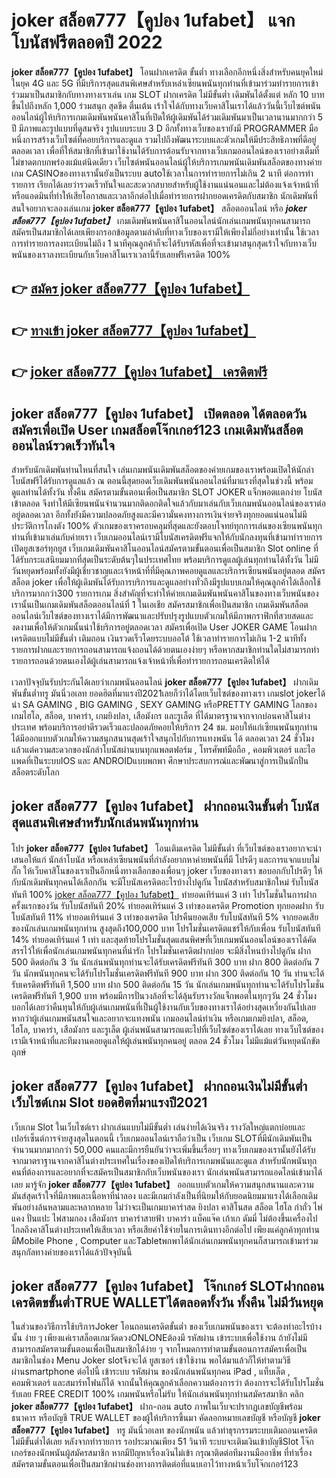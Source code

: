 # joker สล็อต777【คูปอง 1ufabet】  แจกโบนัสฟรีตลอดปี 2022

**joker สล็อต777【คูปอง 1ufabet】** โอนฝากเครดิต ขั้นต่ำ  ทางเลือกอีกหนึ่งสิ่งสำหรับคนยุคใหม่ในยุค 4G และ 5G ที่มีบริการสุดแสนพิเศษสำหรับเหล่าเซียนพนันทุกท่านที่เข้ามาร่วมทำรายการเข้าร่วมมาเป็นสมาชิกกับทางทางเราเล่น เกม SLOT  ฝากเครดิต ไม่มีขั้นต่ำ เดิมพันได้ตั้งแต่ หลัก 10 บาทขึ้นไปถึงหลัก 1,000 ร่วมสนุก สุดขีด ตื่นเต้น เร้าใจได้กับทางเว็บคาสิโนเราได้แล้ววันนี้เว็บไซต์พนันออนไลน์ผู้ให้บริการเกมเดิมพันพนันคาสิโนที่เปิดให้ผู้เดิมพันได้ร่วมเดิมพันมาเป็นเวลานานมากกว่า 5 ปี มีภาพและรูปแบบที่ดูสมจริง รูปแบบระบบ 3 D
อีกทั้งทางเว็บของเรายังมี  PROGRAMMER มือหนึ่งการสร้างเว็บไซต์ที่คอยบริการและดูแล  รวมไปถึงพัฒนาระบบและตัวเกมให้มีประสิทธิภาพที่ดีอยู่ตลอดเวลา เพื่อที่ให้สมาชิกที่เข้ามาใช้งานได้รับการต้อนรับจากทางเว็บเกมออนไลน์ของเราอย่างเต็มที่ไม่ขาดตกบกพร่องแม้แต่นิดเดียว เว็บไซต์พนันออนไลน์ผู้ให้บริการเกมพนันเดิมพันสล็อตของทางค่ายเกม CASINOของทางเรานั้นยังเป็นระบบ autoใช้เวลาในการทำรายการไม่เกิน 2 นาที ต่อการทำรายการ เรียกได้เลยว่ารวดเร็วทันใจและสะดวกสบายสำหรับผู้ใช้งานแน่นอนและไม่ต้องแจ้งเจ้าหน้าที่หรือแอดมินที่ทำให้เสียโอกาสและเวลาอีกต่อไปเมื่อทำรายการฝากยอดเครดิตกับสมาชิก
นักเดิมพันที่สนใจอยากจะลองเล่นเกม **joker สล็อต777【คูปอง 1ufabet】** สล็อตออนไลน์ หรือ ***joker สล็อต777【คูปอง 1ufabet】*** เกมเดิมพันพนันคาสิโนออนไลน์นักเล่นเกมพนันทุกคนสามารถสมัครเป็นสมาชิกได้เลยเพียงกรอกข้อมูลตามลำดับที่ทางเว็บของเรามีให้เพียงไม่กี่อย่างเท่านั้น ใช้เวลาการทำรายการลงทะเบียนไม่ถึง 1 นาทีคุณลูกค้าก็จะได้รับรหัสเพื่อที่จะเข้ามาสนุกสุดเร้าใจกับทางเว็บพนันของเราลงทะเบียนกับเว็บคาสิโนเราเวลานี้รับเลยฟรีเครดิต 100%

## 👉 [สมัคร joker สล็อต777【คูปอง 1ufabet】](https://archa888.com/)
## 👉 [ทางเข้า joker สล็อต777【คูปอง 1ufabet】](https://archa888.com/)
## 👉 [joker สล็อต777【คูปอง 1ufabet】 เครดิตฟรี](https://archa888.com/)

## joker สล็อต777【คูปอง 1ufabet】 เปิดตลอด ได้ตลอดวันสมัครเพื่อเปิด User เกมสล็อตโจ๊กเกอร์123 เกมเดิมพันสล็อตออนไลน์รวดเร็วทันใจ

สำหรับนักเดิมพันท่านไหนที่สนใจ เล่นเกมพนันเดิมพันสล็อตของค่ายเกมของเราพร้อมเปิดให้นักล่าโบนัสฟรีได้รับการดูแลแล้ว ณ ตอนนี้สุดยอดเว็บเดิมพันพนันออนไลน์ที่มาแรงที่สุดในช่วงนี้ พร้อมดูแลท่านได้ทั้งวัน ทั้งคืน สมัครตามขั้นตอนเพื่อเป็นสมาชิก SLOT JOKER แจ็กพอตแตกง่าย โบนัสเข้าตลอด จึงทำให้มีเซียนพนันจำนวนมากติดอกติดใจแล้วกับมาเล่นกับเว็บเกมพนันออนไลน์ของเราต่ออยู่ตลอดเวลา อีกทั้งยังมีความปลอดภัยสูงและมีความั่นคงทางการเงินจ่ายจริงทุกยอดแน่นอนไม่มีประวัติการโกงตัง 100% ตัวเกมของเราครอบคลุมที่สุดและยังตอบโจทย์ทุกการเล่นของเซียนพนันทุกท่านที่เข้ามาเล่นกับค่ายเรา
เว็บเกมออนไลน์เรามีโบนัสเครดิตฟรีแจกให้กับนักลงทุนที่เข้ามาทำรายการเปิดยูสเซอร์ทุกยูส เว็บเกมเดิมพันคาสิโนออนไลน์สมัครตามขั้นตอนเพื่อเป็นสมาชิก Slot online ที่ได้รับกระแสนิยมมากที่สุดเป็นระดับต้นๆในประเทศไทย พร้อมบริการดูแลผู้เล่นทุกท่านได้ทั้งวัน ไม่มีวันหยุดพร้อมทั้งยังมีผู้เชี่ยวชาญและเจ้าหน้าที่ที่มีคุณภาพคอยดูแลและบริการเซียนพนันอยู่ตลอด สมัคร สล็อต joker เพื่อให้ผู้เดิมพันได้รับการบริการและดูแลอย่างทั่วถึงมีรูปแบบเกมให้คุณลูกค้าได้เลือกใช้บริการมากกว่า300 รายการเกม
สิ่งสำคัญที่จะทำให้ค่ายเกมเดิมพันพนันคาสิโนของทางเว็บพนันของเรานั้นเป็นเกมเดิมพันสล็อตออนไลน์ที่ 1 ในเอเชีย สมัครสมาชิกเพื่อเป็นสมาชิก  เกมเดิมพันสล็อตออนไลน์เว็บไซต์ของทางเราได้มีการพัฒนาและปรับปรุงรูปแบบตัวเกมให้มีภาพกราฟิกที่สวยสดและงดงามเพื่อให้ตัวเกมนั้นน่าใช้บริการอยู่ตลอดเวลา สมัครเพื่อเปิด User JOKER GAME โอนฝากเครดิตแบบไม่มีขั้นต่ำ เติมถอน เงินรวดเร็วโดยระบบออโต้ ใช้เวลาทำรายการไม่เกิน 1-2 นาทีทั้งรายการฝากและรายการถอนสามารถแจ้งถอนได้ด้วยตนเองง่ายๆ หรือหากสมาชิกท่านใดไม่สามารถทำรายการถอนด้วยตนเองได้ผู้เล่นสามารถแจ้งเจ้าหน้าที่เพื่อทำรายการถอนเครดิตให้ได้

เวลาปัจจุบันรับประกันได้เลยว่าเกมพนันออนไลน์ **joker สล็อต777【คูปอง 1ufabet】** ฝากเดิมพันขั้นต่ำทรู มันนี่วอเลท ยอดฮิตที่มาแรงปี2021เลยก็ว่าได้โดยเว็บไซต์ของทางเรา เกมslot jokerได้นำ SA GAMING , BIG GAMING , SEXY GAMING หรือPRETTY GAMING โลกของเกมไฮโล, สล็อต, บาคาร่า, เกมยิงปลา, เสือมังกร และรูเล็ต ที่ได้มาตรฐานจากจากบ่อนคาสิโนต่างประเทศ พร้อมบริการอย่าดีรวดเร็วและปลอดภัยคอยให้บริการ 24 ชม. มอบให้แก่เซียนพนันทุกท่าน ได้มีออกแบบตัวเกมให้ความสนุกสนานสุดเร้าใจสนุกไปกับการแทงพนัน ได้ ตลอดเวลา 24 ชั่วโมง แล้วแต่ความสะดวกของนักล่าโบนัสผ่านบนทุกแพลตฟอร์ม , โทรศัพท์มือถือ , คอมพิวเตอร์ และไอแพดที่เป็นระบบIOS และ ANDROIDแบบพกพา ศึกษาประสบการณ์และพัฒนาสู่การเป็นนักปั่นสล็อตระดับโลก

## joker สล็อต777【คูปอง 1ufabet】 ฝากถอนเงินขั้นต่ำ โบนัสสุดแสนพิเศษสำหรับนักเล่นพนันทุกท่าน

โปร **joker สล็อต777【คูปอง 1ufabet】** โอนเติมเครดิต ไม่มีขั้นต่ำ ที่เว็บไซต์ของเราอยากจะนำเสนอให้แก่  นักล่าโบนัส หรือเหล่าเซียนพนันที่กำลังอยากหาค่ายพนันที่มี โปรดีๆ และการแจกแบบไม่กั๊ก ให้เว็บคาสิโนของเราเป็นอีกหนึ่งทางเลือกของเพื่อนๆ joker เว็บของทางเรา ขอบอกกับโปรดีๆ ให้กับนักเดิมพันทุกคนได้เลือกกัน จะมีโบนัสเครดิตอะไรบ้างไปดูกัน
โบนัสสำหรับสมาชิกใหม่ รับโบนัสทันที 100% [joker สล็อต777【คูปอง 1ufabet】](https://archa888.com/) ทำยอดเทิร์นแค่ 3 เท่า
โปรโมชั่นในการฝากครั้งแรกของวัน รับโบนัสทันที 20% ทำยอดเทิร์นแค่ 3 เท่าของเครดิต
 Promotion ทุกยอดฝาก รับโบนัสทันที 11% ทำยอดเทิร์นแค่ 3 เท่าของเครดิต
โปรคืนยอดเสีย รับโบนัสทันที 5% จากยอดเสียของนักเล่นเกมพนันทุกท่าน สูงสุดถึง100,000 บาท
โปรโมชั่นเครดิตแชร์ให้กับเพื่อน รับโบนัสทันที 14% ทำยอดเทิร์นแค่ 1 เท่า
และสุดท้ายโปรโมชั่นสุดแสนพิศษที่เว็บเกมพนันออนไลน์ของเราได้คัดสรรไว้ให้เพื่อนักเล่นเกมพนันทุกคนที่น่ารัก โปรโมชั่นเครดิตฝากบ่อย จะมีสิ่งไหนบ้างไปดูกัน
ฝาก 500 ติดต่อกัน 3 วัน นักเล่นพนันทุกท่านจะได้รับเครดิตฟรีทันที 300 บาท
ฝาก 800 ติดต่อกัน 7 วัน นักพนันทุกคนจะได้รับโปรโมชั่นเครดิตฟรีทันที 900 บาท
ฝาก 300 ติดต่อกัน 10 วัน ท่านจะได้รับเครดิตฟรีทันที 1,500 บาท
ฝาก 500 ติดต่อกัน 15 วัน นักเล่นเกมพนันทุกท่านจะได้รับโปรโมชั่นเครดิตฟรีทันที 1,900 บาท
พร้อมมีการปั่นวงล้อที่จะได้ลุ้นรับรางวัลแจ็กพอตในทุกๆวัน 24 ชั่วโมง บอกได้เลยว่าคืนทุนให้กับผู้เล่นเกมพนันที่เป็นผู้ใช้งานกับเว็บของทางเราได้อย่างสุดเหวี่ยงกันไปเลย หากว่าผู้เล่นเกมพนันสนใจและอยากจะแทงพนัน เกมออนไลน์ทำเงิน หรือเกมเกมยิงปลา, สล็อต, ไฮโล, บาคาร่า, เสือมังกร และรูเล็ต ผู้เล่นพนันสามารถแตะไปที่เว็บไซต์ของเราได้เลย ทางเว็บไซต์ของเรามีเจ้าหน้าที่และทีมงานคอยดูแลให้ผู้เล่นพนันทุกคนอยู่ ตลอด 24 ชั่วโมง ไม่มีแม้แต่วันหยุดนักขัตฤกษ์

## joker สล็อต777【คูปอง 1ufabet】 ฝากถอนเงินไม่มีขั้นต่ำ  เว็บไซต์เกม Slot ยอดฮิตที่มาแรงปี2021

เว็บเกม Slot ในเว็บไซต์เรา ฝากเล่นแบบไม่มีขั้นต่ำ เล่นง่ายได้เงินจริง รางวัลใหญ่แตกบ่อยและเปอร์เซ็นต์การจ่ายสูงสุดในตอนนี้ เว็บเกมออนไลน์เราถือว่าเป็น เว็บเกม SLOTที่มีนักเดิมพันเป็นจำนวนมากมากกว่า 50,000 คนและมีการยืนยันว่าจะเพิ่มขึ้นเรื่อยๆ ทางเว็บเกมของเรานั้นยังได้รับจากมาตราฐานจากคาสิโนต่างประเทศในเรื่องของเปิดให้บริการเกมพนันและดูแล สำหรับนักพนันทุกคนที่ต้องการและอยากที่จะสมัครเป็นสมาชิกกับเว็บพนันของเรา นักเล่นพนันสามารถแอดไลน์เข้ามาได้เลย
	มารู้จัก **joker สล็อต777【คูปอง 1ufabet】** ออกแบบตัวเกมให้ความสนุกสนานและความมันส์สุดเร้าใจที่มีภาพและเนื้อหาที่น่าลอง และมีเกมกำลังเป็นที่นิยมให้กับยอดนิยมมาแรงได้เลือกเดิมพันอย่างล้นหลามและหลากหลาย  ไม่ว่าจะเป็นเกมบาคาร่าสด ยิงปลา คาสิโนสด สล็อต ไฮโล กำถั่ว ไพ่แคง ปั่นแปะ ไพ่สามกอง เสือมังกร บาคาร่าสายฟ้า บาคาร่า แบ็คแจ๊ค เก้าเก ดัมมี่ ไม่ต้องขึ้นเครื่องไปไกลถึงคาสิโนต่างประเทศให้เสียเวลา หรือเสียค่าใช้จ่ายในการเดินทางอีกต่อไป เพียงแค่ลูกค้าทุกท่านมีMobile Phone , Computer และTabletพกพาได้นักเล่นเกมพนันทุกคนก็สามารถเข้ามาร่วมสนุกกัลทางค่ายของเราได้แล้วปัจจุบันนี้

## joker สล็อต777【คูปอง 1ufabet】 โจ๊กเกอร์ SLOTฝากถอนเครดิตขขั้นต่ำTRUE WALLETได้ตลอดทั้งวัน ทั้งคืน ไม่มีวันหยุด

ในส่วนของวิธีการใช้บริการJoker โอนถอนเครดิตขั้นต่ำ ของเว็บเกมพนันของเรา จะต้องทำอะไรบ้างนั้น ง่าย ๆ เพียงแค่เราสล็อตเกมวัดดวงONLONEต้องมี รหัสผ่าน เข้าระบบเพื่อใช้งาน ถ้ายังไม่มีสามารถสมัครตามขั้นตอนเพื่อเป็นสมาชิกได้ง่าย ๆ จากโหมดการทำตามขั้นตอนการสมัครเพื่อเป็นสมาชิกในช่อง Menu Joker slotจึงจะได้ ยูสเซอร์ เข้าใช้งาน พอได้มาแล้วก็ให้ทำตามวิธีผ่านsmartphone ต่อไปนี้
เข้าระบบ รหัสผ่าน  ของนักเล่นพนันทุกคน iPad , แท็บเล็ต , คอมพิวเตอร์ และสมาร์ทโฟนก็ได้
จากนั้นให้คุณลูกค้าเลือกความต้องการว่า ต้องการจะได้รับโปรโมชั่น รับเลย FREE CREDIT 100% เกมพนันหรือไม่รับ
ให้นักเล่นพนันทุกท่านสมัครสมาชิก คลิก **joker สล็อต777【คูปอง 1ufabet】** ฝาก-ถอน auto ภาพในเว็บจะปรากฏเลขบัญชีพร้อมธนาคาร หรือบัญชี TRUE WALLET ของผู้ให้บริการขึ้นมา
คัดลอกหมายเลขบัญชี หรือบัญชี **joker สล็อต777【คูปอง 1ufabet】** ทรู มันนี่วอเลท ของนักพนัน แล้วทำธุรกรรมระบบเติมถอนเครดิตไม่มีขั้นต่ำได้เลย
หลังจากทำรายการ รอประมาณเพียง 51 วินาที ระบบจะเติมเงินเข้าบัญชีSlot โจ๊กเกอร์ของนักพนันผู้สมัครสมาชิก
หากมีปัญหาเรื่องเงินไม่เข้า กรุณาติดต่อทีมงานมืออาชีพ ที่ทำเรื่องสมัครตามขั้นตอนเพื่อเป็นสมาชิกผ่านช่องทางการติดต่อที่แนบเอาไว้ทางหน้าเว็บโจ๊กเกอร์123



